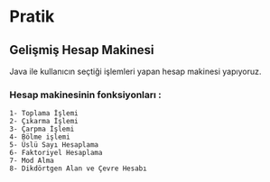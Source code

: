 # Pratik
## Gelişmiş Hesap Makinesi
Java ile kullanıcın seçtiği işlemleri yapan hesap makinesi yapıyoruz.

### Hesap makinesinin fonksiyonları :
```
1- Toplama İşlemi
2- Çıkarma İşlemi
3- Çarpma İşlemi
4- Bölme işlemi
5- Üslü Sayı Hesaplama
6- Faktoriyel Hesaplama
7- Mod Alma
8- Dikdörtgen Alan ve Çevre Hesabı
```